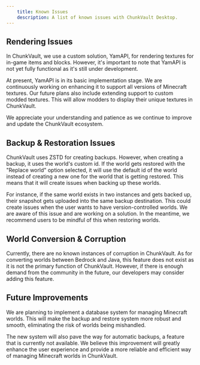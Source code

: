 ```yaml
---
    title: Known Issues
    description: A list of known issues with ChunkVault Desktop.
---
```


## Rendering Issues

In ChunkVault, we use a custom solution, YamAPI, for rendering textures for in-game items and blocks. However, it's important to note that YamAPI is not yet fully functional as it's still under development. 

At present, YamAPI is in its basic implementation stage. We are continuously working on enhancing it to support all versions of Minecraft textures. Our future plans also include extending support to custom modded textures. This will allow modders to display their unique textures in ChunkVault. 

We appreciate your understanding and patience as we continue to improve and update the ChunkVault ecosystem.

## Backup & Restoration Issues

ChunkVault uses ZSTD for creating backups. However, when creating a backup, it uses the world's custom id. If the world gets restored with the "Replace world" option selected, it will use the default id of the world instead of creating a new one for the world that is getting restored. This means that it will create issues when backing up these worlds. 

For instance, if the same world exists in two instances and gets backed up, their snapshot gets uploaded into the same backup destination. This could create issues when the user wants to have version-controlled worlds. We are aware of this issue and are working on a solution. In the meantime, we recommend users to be mindful of this when restoring worlds.

## World Conversion & Corruption

Currently, there are no known instances of corruption in ChunkVault. As for converting worlds between Bedrock and Java, this feature does not exist as it is not the primary function of ChunkVault. However, if there is enough demand from the community in the future, our developers may consider adding this feature.

## Future Improvements

We are planning to implement a database system for managing Minecraft worlds. This will make the backup and restore system more robust and smooth, eliminating the risk of worlds being mishandled. 

The new system will also pave the way for automatic backups, a feature that is currently not available. We believe this improvement will greatly enhance the user experience and provide a more reliable and efficient way of managing Minecraft worlds in ChunkVault.